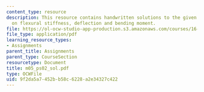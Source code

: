 ```yaml
---
content_type: resource
description: This resource contains handwritten solutions to the given problem set
  on flexural stiffness, deflection and bending moment.
file: https://ol-ocw-studio-app-production.s3.amazonaws.com/courses/16-01-unified-engineering-i-ii-iii-iv-fall-2005-spring-2006/9f2da5a7452bb58c6228a2e34327c422_m05_ps02_sol.pdf
file_type: application/pdf
learning_resource_types:
- Assignments
parent_title: Assignments
parent_type: CourseSection
resourcetype: Document
title: m05_ps02_sol.pdf
type: OCWFile
uid: 9f2da5a7-452b-b58c-6228-a2e34327c422
---
```

